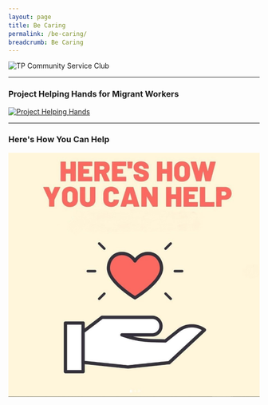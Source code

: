 ```yaml
---
layout: page
title: Be Caring
permalink: /be-caring/
breadcrumb: Be Caring
---
```

![TP Community Service Club]({{site.baseurl}}/images/ActionBased(2).jpg "CSC")

---
### Project Helping Hands for Migrant Workers ###
[![Project Helping Hands](/)](https://projecthelpinghands1.wixsite.com/mysite)


---
### Here's How You Can Help ###
[![Volunteer](/images/Caring/InstagramCSC.JPG)](https://www.instagram.com/tp_csc/?hl=en)
